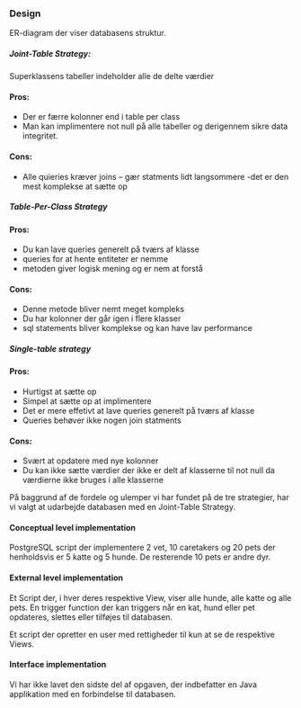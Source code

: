 
### Design

ER-diagram der viser databasens struktur. 

##### Joint-Table Strategy:
Superklassens tabeller indeholder alle de delte værdier

#### Pros:
- Der er færre kolonner end i table per class
- Man kan implimentere not null på alle tabeller og derigennem sikre data integritet.
#### Cons:
- Alle quieries kræver joins – gær statments lidt langsommere 
-det er den mest komplekse at sætte op

##### Table-Per-Class Strategy 

#### Pros:
- Du kan lave queries generelt på tværs af klasse
- queries for at hente entiteter er nemme 
- metoden giver logisk mening og er nem at forstå 

#### Cons:
- Denne metode bliver nemt meget kompleks
- Du har kolonner der går igen i flere klasser 
- sql statements bliver komplekse og kan have lav performance 

##### Single-table strategy

#### Pros:
- Hurtigst at sætte op
- Simpel at sætte op at implimentere 
- Det er mere effetivt at lave queries generelt på tværs af klasse 
- Queries behøver ikke nogen join statments 

#### Cons:
- Svært at opdatere med nye kolonner 
- Du kan ikke sætte værdier der ikke er delt af klasserne til not null da værdierne ikke bruges i alle klasserne 

På baggrund af de fordele og ulemper vi har fundet på de tre strategier, har vi valgt at udarbejde databasen med en Joint-Table Strategy. 

#### Conceptual level implementation

PostgreSQL script der implementere 2 vet, 10 caretakers og 20 pets der henholdsvis er 5 katte og 5 hunde. De resterende 10 pets er andre dyr. 

#### External level implementation

Et Script der, i hver deres respektive View, viser alle hunde, alle katte og alle pets. En trigger function der kan triggers når en kat, hund eller pet opdateres, slettes eller tilføjes til databasen.  

Et script der opretter en user med rettigheder til kun at se de respektive Views. 

#### Interface implementation
Vi har ikke lavet den sidste del af opgaven, der indbefatter en Java applikation med en forbindelse til databasen. 
